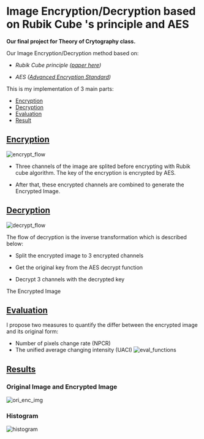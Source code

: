 # <b> Image Encryption/Decryption based on Rubik Cube 's principle and AES </b>

<b> Our final project for Theory of Crytography class. </b>


Our Image Encryption/Decryption method based on:

- <i> Rubik Cube principle ([paper here](https://www.hindawi.com/journals/jece/2012/173931/)) </i>

- <i> AES ([Advanced Encryption Standard](https://en.wikipedia.org/wiki/Advanced_Encryption_Standard)) </i> 

This is my implementation of 3 main parts:
- [Encryption](#encrypt) 
- [Decryption](#decrypt) 
- [Evaluation](#eval)
- [Result](#result)

<a name= encrypt></a>
## <u> <b> Encryption </u> </b>

![encrypt_flow]("images/encrypt_flow.PNG")

- Three channels of the image are splited before encrypting with Rubik cube algorithm. The key of the encryption is encrypted by AES. 

- After that, these encrypted channels are combined to generate the Encrypted Image.


<a name= decrypt></a>
## <u> <b> Decryption </u> </b>

![decrypt_flow]("images/decrypt_flow.PNG")

The flow of decryption is the inverse transformation which is described below:
- Split the encrypted image to 3 encrypted channels

- Get the original key from the AES decrypt function

- Decrypt 3 channels with the decrypted key

The Encrypted Image 
<a name= eval></a>
## <u> <b> Evaluation </u> </b>

I propose two measures to quantify the differ between the encrypted image and its original form:
- Number of pixels change rate (NPCR)
- The unified average changing intensity (UACI)
![eval_functions]("images/eval_functions.PNG")

<a name= result></a>
## <u> <b> Results </u> </b>

### Original Image and Encrypted Image
![ori_enc_img]("images/ori_enc_img.PNG")

### Histogram 
![histogram]("images/histogram.PNG")


